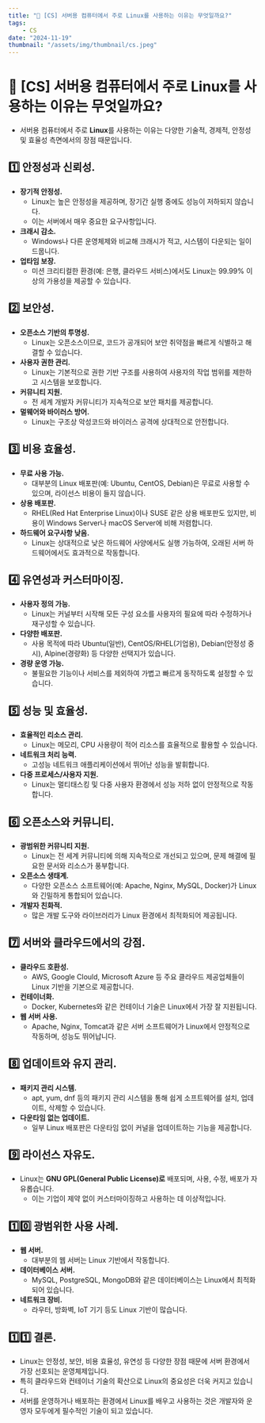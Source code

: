 ```yaml
---
title: "💾 [CS] 서버용 컴퓨터에서 주로 Linux를 사용하는 이유는 무엇일까요?"
tags:
    - CS
date: "2024-11-19"
thumbnail: "/assets/img/thumbnail/cs.jpeg"
---
```


# 💾 [CS] 서버용 컴퓨터에서 주로 Linux를 사용하는 이유는 무엇일까요?
- 서버용 컴퓨터에서 주로 **Linux**를 사용하는 이유는 다양한 기술적, 경제적, 안정성 및 효율성 측면에서의 장점 때문입니다.

## 1️⃣ 안정성과 신뢰성.
- **장기적 안정성.**
    - Linux는 높은 안정성을 제공하며, 장기간 실행 중에도 성능이 저하되지 않습니다.
    - 이는 서버에서 매우 중요한 요구사항입니다.
- **크래시 감소.**
    - Windows나 다른 운영체제와 비교해 크래시가 적고, 시스템이 다운되는 일이 드뭅니다.
- **업타임 보장.**
    - 미션 크리티컬한 환경(예: 은행, 클라우드 서비스)에서도 Linux는 99.99% 이상의 가용성을 제공할 수 있습니다.

## 2️⃣ 보안성.
- **오픈소스 기반의 투명성.**
    - Linux는 오픈소스이므로, 코드가 공개되어 보안 취약점을 빠르게 식별하고 해결할 수 있습니다.
- **사용자 권한 관리.**
    - Linux는 기본적으로 권한 기반 구조를 사용하여 사용자의 작업 범위를 제한하고 시스템을 보호합니다.
- **커뮤니티 지원.**
    - 전 세계 개발자 커뮤니티가 지속적으로 보안 패치를 제공합니다.
- **멀웨어와 바이러스 방어.**
    - Linux는 구조상 악성코드와 바이러스 공격에 상대적으로 안전합니다.

## 3️⃣ 비용 효율성.
- **무료 사용 가능.**
    - 대부분의 Linux 배포판(예: Ubuntu, CentOS, Debian)은 무료로 사용할 수 있으며, 라이선스 비용이 들지 않습니다.
- **상용 배포판.**
    - RHEL(Red Hat Enterprise Linux)이나 SUSE 같은 상용 배포판도 있지만, 비용이 Windows Server나 macOS Server에 비해 저렴합니다.
- **하드웨어 요구사항 낮음.**
    - Linux는 상대적으로 낮은 하드웨어 사양에서도 실행 가능하여, 오래된 서버 하드웨어에서도 효과적으로 작동합니다.

## 4️⃣ 유연성과 커스터마이징.
- **사용자 정의 가능.**
    - Linux는 커널부터 시작해 모든 구성 요소를 사용자의 필요에 따라 수정하거나 재구성할 수 있습니다.
- **다양한 배포판.**
    - 사용 목적에 따라 Ubuntu(일반), CentOS/RHEL(기업용), Debian(안정성 중시), Alpine(경량화) 등 다양한 선택지가 있습니다.
- **경량 운영 가능.**
    - 불필요한 기능이나 서비스를 제외하여 가볍고 빠르게 동작하도록 설정할 수 있습니다.

## 5️⃣ 성능 및 효율성.
- **효율적인 리소스 관리.**
    - Linux는 메모리, CPU 사용량이 적어 리소스를 효율적으로 활용할 수 있습니다.
- **네트워크 처리 능력.**
    - 고성능 네트워크 애플리케이션에서 뛰어난 성능을 발휘합니다.
- **다중 프로세스/사용자 지원.**
    - Linux는 멀티태스킹 및 다중 사용자 환경에서 성능 저하 없이 안정적으로 작동합니다.

## 6️⃣ 오픈소스와 커뮤니티.
- **광범위한 커뮤니티 지원.**
    - Linux는 전 세계 커뮤니티에 의해 지속적으로 개선되고 있으며, 문제 해결에 필요한 문서와 리소스가 풍부합니다.
- **오픈소스 생태계.**
    - 다양한 오픈소스 소프트웨어(예: Apache, Nginx, MySQL, Docker)가 Linux와 긴밀하게 통합되어 있습니다.
- **개발자 친화적.**
    - 많은 개발 도구와 라이브러리가 Linux 환경에서 최적화되어 제공됩니다.

## 7️⃣ 서버와 클라우드에서의 강점.
- **클라우드 호환성.**
    - AWS, Google Clould, Microsoft Azure 등 주요 클라우드 제공업체들이 Linux 기반을 기본으로 제공합니다.
- **컨테이너화.**
    - Docker, Kubernetes와 같은 컨테이너 기술은 Linux에서 가장 잘 지원됩니다.
- **웹 서버 사용.**
    - Apache, Nginx, Tomcat과 같은 서버 소프트웨어가 Linux에서 안정적으로 작동하며, 성능도 뛰어납니다.

## 8️⃣ 업데이트와 유지 관리.
- **패키지 관리 시스템.**
    - apt, yum, dnf 등의 패키지 관리 시스템을 통해 쉽게 소프트웨어를 설치, 업데이트, 삭제할 수 있습니다.
- **다운타임 없는 업데이트.**
    - 일부 Linux 배포판은 다운타임 없이 커널을 업데이트하는 기능을 제공합니다.

## 9️⃣ 라이선스 자유도.
- Linux는 **GNU GPL(General Public License)로** 배포되며, 사용, 수정, 배포가 자유롭습니다.
    - 이는 기업이 제약 없이 커스터마이징하고 사용하는 데 이상적입니다.

## 1️⃣0️⃣ 광범위한 사용 사례.
- **웹 서버.**
    - 대부분의 웹 서버는 Linux 기반에서 작동합니다.
- **데이터베이스 서버.**
    - MySQL, PostgreSQL, MongoDB와 같은 데이터베이스는 Linux에서 최적화되어 있습니다.
- **네트워크 장비.**
    - 라우터, 방화벽, IoT 기기 등도 Linux 기반이 많습니다.

## 1️⃣1️⃣ 결론.
- Linux는 안정성, 보안, 비용 효율성, 유연성 등 다양한 장점 때문에 서버 환경에서 가장 선호되는 운영체제입니다.
- 특히 클라우드와 컨테이너 기술의 확산으로 Linux의 중요성은 더욱 커지고 있습니다.
- 서버를 운영하거나 배포하는 환경에서 Linux를 배우고 사용하는 것은 개발자와 운영자 모두에게 필수적인 기술이 되고 있습니다.
